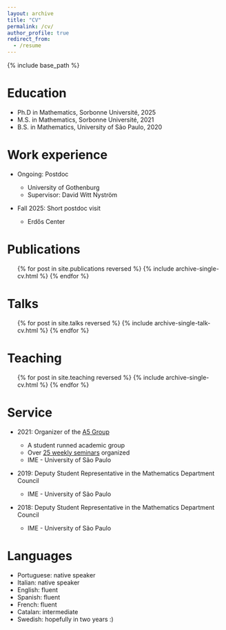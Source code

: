 ```yaml
---
layout: archive
title: "CV"
permalink: /cv/
author_profile: true
redirect_from:
  - /resume
---
```


{% include base_path %}

Education
======
* Ph.D in Mathematics, Sorbonne Université, 2025 
* M.S. in Mathematics, Sorbonne Université, 2021
* B.S. in Mathematics, University of São Paulo, 2020

Work experience
======
* Ongoing: Postdoc 
  * University of Gothenburg
  * Supervisor: David Witt Nyström


* Fall 2025: Short postdoc visit
  * Erdős Center


  

Publications
======
  <ul>{% for post in site.publications reversed %}
    {% include archive-single-cv.html %}
  {% endfor %}</ul>
  
Talks
======
  <ul>{% for post in site.talks reversed %}
    {% include archive-single-talk-cv.html  %}
  {% endfor %}</ul>
  
Teaching
======
  <ul>{% for post in site.teaching reversed %}
    {% include archive-single-cv.html %}
  {% endfor %}</ul>
  
Service 
======
* 2021: Organizer of the [A5 Group](https://www.ime.usp.br/~acinco/en.html)
  * A student runned academic group
  * Over [25 weekly seminars](https://www.ime.usp.br/~acinco/past-seminars.html) organized
  * IME - University of São Paulo

* 2019: Deputy Student Representative in the Mathematics Department Council
  * IME - University of São Paulo

* 2018: Deputy Student Representative in the Mathematics Department Council
  * IME - University of São Paulo

Languages
======
* Portuguese: native speaker
* Italian: native speaker
* English: fluent
* Spanish: fluent
* French: fluent
* Catalan: intermediate
* Swedish: hopefully in two years :)
